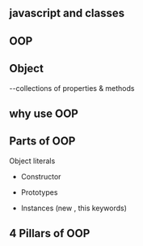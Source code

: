 ## javascript and classes


## OOP

## Object
--collections of properties & methods


## why use OOP


## Parts of OOP
Object literals

- Constructor

- Prototypes

- Instances  (new , this keywords)


## 4 Pillars of OOP